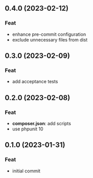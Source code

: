 ## 0.4.0 (2023-02-12)

### Feat

- enhance pre-commit configuration
- exclude unnecessary files from dist

## 0.3.0 (2023-02-09)

### Feat

- add acceptance tests

## 0.2.0 (2023-02-08)

### Feat

- **composer.json**: add scripts
- use phpunit 10

## 0.1.0 (2023-01-31)

### Feat

- initial commit
